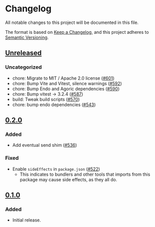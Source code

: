 # Changelog

All notable changes to this project will be documented in this file.

The format is based on [Keep a Changelog](https://keepachangelog.com/en/1.0.0/),
and this project adheres to [Semantic Versioning](https://semver.org/spec/v2.0.0.html).

## [Unreleased]

### Uncategorized

- chore: Migrate to MIT / Apache 2.0 license ([#601](https://github.com/MetaMask/ocap-kernel/pull/601))
- chore: Bump Vite and Vitest, silence warnings ([#592](https://github.com/MetaMask/ocap-kernel/pull/592))
- chore: Bump Endo and Agoric dependencies ([#590](https://github.com/MetaMask/ocap-kernel/pull/590))
- chore: Bump vitest -> 3.2.4 ([#587](https://github.com/MetaMask/ocap-kernel/pull/587))
- build: Tweak build scripts ([#570](https://github.com/MetaMask/ocap-kernel/pull/570))
- chore: bump endo dependencies ([#543](https://github.com/MetaMask/ocap-kernel/pull/543))

## [0.2.0]

### Added

- Add eventual send shim ([#536](https://github.com/MetaMask/ocap-kernel/pull/536))

### Fixed

- Enable `sideEffects` in `package.json` ([#522](https://github.com/MetaMask/ocap-kernel/pull/522))
  - This indicates to bundlers and other tools that imports from this package may cause side effects, as they all do.

## [0.1.0]

### Added

- Initial release.

[Unreleased]: https://github.com/MetaMask/ocap-kernel/compare/@metamask/kernel-shims@0.2.0...HEAD
[0.2.0]: https://github.com/MetaMask/ocap-kernel/compare/@metamask/kernel-shims@0.1.0...@metamask/kernel-shims@0.2.0
[0.1.0]: https://github.com/MetaMask/ocap-kernel/releases/tag/@metamask/kernel-shims@0.1.0
